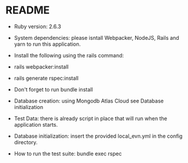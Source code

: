 # README

* Ruby version: 2.6.3

* System dependencies: please isntall Webpacker, NodeJS, Rails and yarn to run this application.

* Install the following using the rails command: 
* rails webpacker:install
* rails generate rspec:install

* Don't forget to run bundle install

* Database creation: using Mongodb Atlas Cloud see Database initialization

* Test Data: there is already script in place that will run when the application starts. 

* Database initialization: insert the provided local_evn.yml in the config directory. 

* How to run the test suite: bundle exec rspec

